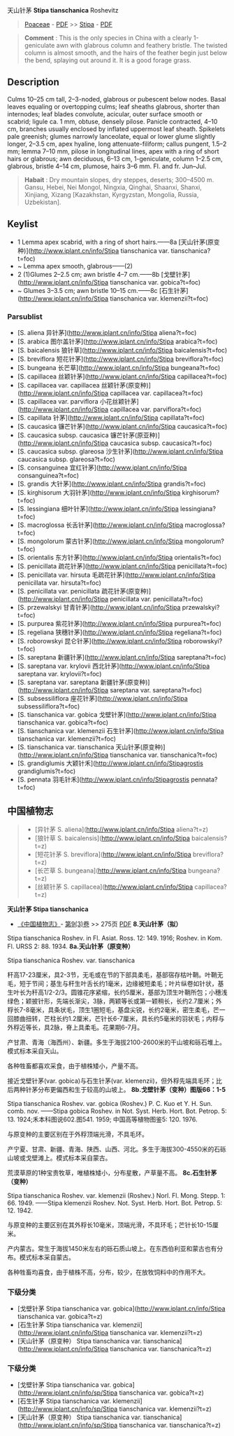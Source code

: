 天山针茅 **Stipa tianschanica** Roshevitz

> [Poaceae](http://www.iplant.cn/info/Poaceae?t=foc) - [PDF](http://www.iplant.cn/foc/pdf/Poaceae.pdf) >> [Stipa](http://www.iplant.cn/info/Stipa?t=foc) - [PDF](http://www.iplant.cn/foc/pdf/Stipa.pdf)

> **Comment** : 
> This is the only species in China with a clearly 1-geniculate awn with glabrous column and feathery bristle. The twisted column is almost smooth, and the hairs of the feather begin just below the bend, splaying out around it. It is a good forage grass.

## Description

Culms 10–25 cm tall, 2–3-noded, glabrous or pubescent below nodes. Basal leaves equaling or overtopping culms; leaf sheaths glabrous, shorter than internodes; leaf blades convolute, acicular, outer surface smooth or scabrid; ligule ca. 1 mm, obtuse, densely pilose. Panicle contracted, 4–10 cm, branches usually enclosed by inflated uppermost leaf sheath. Spikelets pale greenish; glumes narrowly lanceolate, equal or lower glume slightly longer, 2–3.5 cm, apex hyaline, long attenuate-filiform; callus pungent, 1.5–2 mm; lemma 7–10 mm, pilose in longitudinal lines, apex with a ring of short hairs or glabrous; awn deciduous, 6–13 cm, 1-geniculate, column 1–2.5 cm, glabrous, bristle 4–14 cm, plumose, hairs 3–6 mm. Fl. and fr. Jun–Jul.

> **Habait** : 
> Dry mountain slopes, dry steppes, deserts; 300–4500 m. Gansu, Hebei, Nei Mongol, Ningxia, Qinghai, Shaanxi, Shanxi, Xinjiang, Xizang [Kazakhstan, Kyrgyzstan, Mongolia, Russia, Uzbekistan].

## Keylist
* 1 Lemma apex scabrid, with a ring of short hairs.——8a [天山针茅(原变种)](http://www.iplant.cn/info/Stipa tianschanica var. tianschanica?t=foc)
* ~ Lemma apex smooth, glabrous——(2)
* 2 (1)Glumes 2–2.5 cm; awn bristle 4–7 cm.——8b [戈壁针茅](http://www.iplant.cn/info/Stipa tianschanica var. gobica?t=foc)
* ~ Glumes 3–3.5 cm; awn bristle 10–15 cm.——8c [石生针茅](http://www.iplant.cn/info/Stipa tianschanica var. klemenzii?t=foc)

### Parsublist

* [S.  aliena  异针茅](http://www.iplant.cn/info/Stipa aliena?t=foc)
* [S.  arabica  图尔盖针茅](http://www.iplant.cn/info/Stipa arabica?t=foc)
* [S.  baicalensis  狼针草](http://www.iplant.cn/info/Stipa baicalensis?t=foc)
* [S.  breviflora  短花针茅](http://www.iplant.cn/info/Stipa breviflora?t=foc)
* [S.  bungeana  长芒草](http://www.iplant.cn/info/Stipa bungeana?t=foc)
* [S.  capillacea  丝颖针茅](http://www.iplant.cn/info/Stipa capillacea?t=foc)
* [S.  capillacea var. capillacea  丝颖针茅(原变种)](http://www.iplant.cn/info/Stipa capillacea var. capillacea?t=foc)
* [S.  capillacea var. parviflora  小花丝颖针茅](http://www.iplant.cn/info/Stipa capillacea var. parviflora?t=foc)
* [S.  capillata  针茅](http://www.iplant.cn/info/Stipa capillata?t=foc)
* [S.  caucasica  镰芒针茅](http://www.iplant.cn/info/Stipa caucasica?t=foc)
* [S.  caucasica subsp. caucasica  镰芒针茅(原亚种)](http://www.iplant.cn/info/Stipa caucasica subsp. caucasica?t=foc)
* [S.  caucasica subsp. glareosa  沙生针茅](http://www.iplant.cn/info/Stipa caucasica subsp. glareosa?t=foc)
* [S.  consanguinea  宜红针茅](http://www.iplant.cn/info/Stipa consanguinea?t=foc)
* [S.  grandis  大针茅](http://www.iplant.cn/info/Stipa grandis?t=foc)
* [S.  kirghisorum  大羽针茅](http://www.iplant.cn/info/Stipa kirghisorum?t=foc)
* [S.  lessingiana  细叶针茅](http://www.iplant.cn/info/Stipa lessingiana?t=foc)
* [S.  macroglossa  长舌针茅](http://www.iplant.cn/info/Stipa macroglossa?t=foc)
* [S.  mongolorum  蒙古针茅](http://www.iplant.cn/info/Stipa mongolorum?t=foc)
* [S.  orientalis  东方针茅](http://www.iplant.cn/info/Stipa orientalis?t=foc)
* [S.  penicillata  疏花针茅](http://www.iplant.cn/info/Stipa penicillata?t=foc)
* [S.  penicillata var. hirsuta  毛疏花针茅](http://www.iplant.cn/info/Stipa penicillata var. hirsuta?t=foc)
* [S.  penicillata var. penicillata  疏花针茅(原变种)](http://www.iplant.cn/info/Stipa penicillata var. penicillata?t=foc)
* [S.  przewalskyi  甘青针茅](http://www.iplant.cn/info/Stipa przewalskyi?t=foc)
* [S.  purpurea  紫花针茅](http://www.iplant.cn/info/Stipa purpurea?t=foc)
* [S.  regeliana  狭穗针茅](http://www.iplant.cn/info/Stipa regeliana?t=foc)
* [S.  roborowskyi  昆仑针茅](http://www.iplant.cn/info/Stipa roborowskyi?t=foc)
* [S.  sareptana  新疆针茅](http://www.iplant.cn/info/Stipa sareptana?t=foc)
* [S.  sareptana var. krylovii  西北针茅](http://www.iplant.cn/info/Stipa sareptana var. krylovii?t=foc)
* [S.  sareptana var. sareptana  新疆针茅(原变种)](http://www.iplant.cn/info/Stipa sareptana var. sareptana?t=foc)
* [S.  subsessiliflora  座花针茅](http://www.iplant.cn/info/Stipa subsessiliflora?t=foc)
* [S.  tianschanica var. gobica  戈壁针茅](http://www.iplant.cn/info/Stipa tianschanica var. gobica?t=foc)
* [S.  tianschanica var. klemenzii  石生针茅](http://www.iplant.cn/info/Stipa tianschanica var. klemenzii?t=foc)
* [S.  tianschanica var. tianschanica  天山针茅(原变种)](http://www.iplant.cn/info/Stipa tianschanica var. tianschanica?t=foc)
* [S.  grandiglumis  大颖针禾](http://www.iplant.cn/info/Stipagrostis grandiglumis?t=foc)
* [S.  pennata  羽毛针禾](http://www.iplant.cn/info/Stipagrostis pennata?t=foc)

## 中国植物志

> * [异针茅  S.  aliena](http://www.iplant.cn/info/Stipa aliena?t=z)
> * [狼针草  S.  baicalensis](http://www.iplant.cn/info/Stipa baicalensis?t=z)
> * [短花针茅  S.  breviflora](http://www.iplant.cn/info/Stipa breviflora?t=z)
> * [长芒草  S.  bungeana](http://www.iplant.cn/info/Stipa bungeana?t=z)
> * [丝颖针茅  S.  capillacea](http://www.iplant.cn/info/Stipa capillacea?t=z)

**天山针茅 Stipa tianschanica**

* [《中国植物志》](http://www.iplant.cn/frps)- [第9(3)卷](http://www.iplant.cn/frps/vol/9(3)) >> 275页 [PDF](http://www.iplant.cn/frps/pdf/9(3)/275a.pdf)
**8.天山针茅（拟）**

Stipa tianschanica Roshev. in Fl. Asiat. Ross. 12: 149. 1916; Roshev. in Kom. Fl. URSS 2: 88. 1934.
**8a.天山针茅（原变种）**

Stipa tianschanica Roshev. var. tianschanica

秆高17-23厘米，具2-3节，无毛或在节的下部具柔毛，基部宿存枯叶鞘。叶鞘无毛，短于节间；基生与秆生叶舌长约1毫米，边缘被短柔毛；叶片纵卷如针状，基生叶长为秆高1/2-2/3。圆锥花序紧缩，长约5厘米，基部为顶生叶鞘所包；小穗浅绿色；颖披针形，先端长渐尖，3脉，两颖等长或第一颖稍长，长约2.7厘米；外稃长7-8毫米，具条状毛，顶生1圈短毛，基盘尖锐，长约2毫米，密生柔毛，芒一回膝曲扭转，芒柱长约1.2厘米，芒针长6-7厘米，具长约5毫米的羽状毛；内稃与外稃近等长，具2脉，脊上具柔毛。花果期6-7月。

产甘肃、青海（海西州）、新疆。多生于海拔2100-2600米的干山坡和砾石堆上。模式标本采自天山。

各种牲畜都喜欢采食，由于植株矮小，产量不高。

接近戈壁针茅(var. gobica)与石生针茅(var. klemenzii)，但外稃先端具毛环；比后两种针茅分布更偏西和生于较高的山坡上。
**8b.戈壁针茅（变种）图版66：1-5**

Stipa tianschanica Roshev. var. gobica (Roshev.) P. C. Kuo et Y. H. Sun. comb. nov. ——Stipa gobica Roshev. in Not. Syst. Herb. Hort. Bot. Petrop. 5: 13. 1924;禾本科图说602.图541. 1959; 中国高等植物图鉴5: 120. 1976.

与原变种的主要区别在于外稃顶端光滑，不具毛环。

产宁夏、甘肃、新疆、青海、陕西、山西、河北。多生于海拔300-4550米的石砾山坡或戈壁滩上。模式标本采自蒙古。

荒漠草原的1种宝贵牧草，唯植株矮小，分布星散，产草量不高。
**8c.石生针茅（变种）**

Stipa tianschanica Roshev. var. klemenzii (Roshev.) Norl. Fl. Mong. Stepp. 1: 66. 1949. ——Stipa klemenzii Roshev. Not. Syst. Herb. Hort. Bot. Petrop. 5: 12. 1942.

与原变种的主要区别在其外稃长10毫米，顶端光滑，不具环毛；芒针长10-15厘米。

产内蒙古。常生于海拔1450米左右的砾石质山坡上。在东西伯利亚和蒙古也有分布。模式标本采自蒙古。

各种牲畜均喜食，由于植株不高，分布，较少，在放牧饲料中的作用不大。

### 下级分类
* [戈壁针茅   Stipa tianschanica var. gobica](http://www.iplant.cn/info/Stipa tianschanica var. gobica?t=z)
* [石生针茅  Stipa tianschanica var. klemenzii](http://www.iplant.cn/info/Stipa tianschanica var. klemenzii?t=z)
* [天山针茅（原变种）  Stipa tianschanica var. tianschanica](http://www.iplant.cn/info/Stipa tianschanica var. tianschanica?t=z)

### 下级分类
* [戈壁针茅   Stipa tianschanica var. gobica](http://www.iplant.cn/info/sp/Stipa tianschanica var. gobica?t=z)
* [石生针茅  Stipa tianschanica var. klemenzii](http://www.iplant.cn/info/sp/Stipa tianschanica var. klemenzii?t=z)
* [天山针茅（原变种）  Stipa tianschanica var. tianschanica](http://www.iplant.cn/info/sp/Stipa tianschanica var. tianschanica?t=z)

